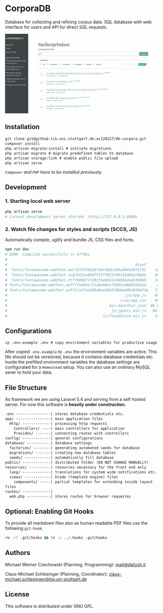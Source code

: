 # CorporaDB

Database for collecting and refining corpus data. SQL database with web interface for users and API for direct SQL requests.

![Screenshot of CorporaDB search screen](corpora-screenshot.png)

## Installation
~~~~~
git clone git@github.tik.uni-stuttgart.de:ac128227/db-corpora.git
composer install
php artisan migrate:install # initiate migrations
php artisan migrate # migrate predefined tables to database
php artisan storage:link # enable public file upload
php artisan serve
~~~~~

_`Composer` and `PHP` have to be installed previously._

## Development

### 1. Starting local web server

```bash
php artisan serve
# Laravel development server started: <http://127.0.0.1:8000>
```

### 2. Watch file changes for styles and scripts (SCCS, JS)

Automatically compile, uglify and bundle JS, CSS files and fonts.

```bash
npm run dev
# DONE  Compiled successfully in 4779ms
#
#                                                           Asset      Size  Chunks                    Chunk Names
#  fonts/fontawesome-webfont.eot?674f50d287a8c48dc19ba404d20fe713    166 kB          [emitted]         
#  fonts/fontawesome-webfont.svg?912ec66d7572ff821749319396470bde    444 kB          [emitted]  [big]  
#  fonts/fontawesome-webfont.ttf?b06871f281fee6b241d60582ae9369b9    166 kB          [emitted]         
# fonts/fontawesome-webfont.woff?fee66e712a8a08eef5805a46892932ad     98 kB          [emitted]         
# fonts/fontawesome-webfont.woff2?af7ae505a9eed503f8b8e6982036873e   77.2 kB          [emitted]         
#                                                      /js/app.js    857 kB       0  [emitted]  [big]  /js/app
#                                                    /css/app.css    991 kB       0  [emitted]  [big]  /js/app
#                                               mix-manifest.json  66 bytes          [emitted]         
#                                                js/jquery.min.js   86.7 kB          [emitted]         
#                                            js/foundation.min.js    149 kB          [emitted]         

```

## Configurations

~~~~~{bash}
cp .env.example .env # copy environment variables for productive usage
~~~~~

After copied `.env.example` to `.env` the environment variables are active. This file should not be versioned, because it contains database credentials etc. Inside the prefilled environment variables the database settings are configurated for a `Homestead` setup. You can also use an ordinary MySQL sever to hold your data.

## File Structure
As framework we are using Laravel 5.4 and serving from a self hosted server. For now this software is __heavily under construction__.

~~~~~
.env ----------------| stores database credentials etc.
app/ ----------------| main application files
  Http/ -------------| processing http requests
    Controllers/ ----| main controllers for application
    Provides/ -------| connecting routes with controllers
config/ -------------| general configurations
database/ -----------| database settings
  factories/ --------| generating automated seeds for database
  migrations/ -------| creating new database tables
  seeds/ ------------| automatically fill database
public/ -------------| distributed folder (DO NOT CHANGE MANUALLY)
resources/ ----------| resources necessary for the front end only
  lang/ -------------| translations for system wide notifications etc.
  views/ ------------| blade (template engine) files
    components/ -----| partial templates for extending inside layout files
routes/ -------------|
  web.php -----------| stores routes for browser requestes
~~~~~

## Optional: Enabling Git Hooks

To provide all markdown files also as human readable PDF files use the following `git-hook`:

```bash
rm -rf .git/hooks && ln -s ../.hooks .git/hooks
```

## Authors

Michael Werner Czechowski (Planning, Programming):
<mail@dailysh.it>

Claus-Michael Schlesinger (Planning, Coordinator):
<claus-michael.schlesinger@ilw.uni-stuttgart.de>

## License
This software is distributed under GNU GPL.
